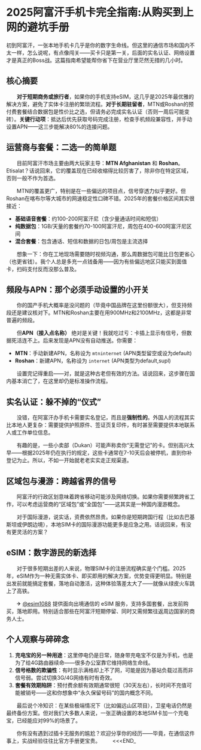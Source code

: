 # 2025阿富汗手机卡完全指南:从购买到上网的避坑手册

初到阿富汗，一张本地手机卡几乎是你的数字生命线。但这里的通信市场和国内不太一样，怎么说呢，有点像闯关——买卡只是第一关，后面的实名认证、网络设置才是真正的Boss战。这篇指南希望能帮你省下在营业厅里茫然无措的几小时。

## 核心摘要

　　**对于短期商务或旅行者**，如果你的手机支持eSIM，这几乎是2025年最优雅的解决方案，避免了实体卡注册的繁琐流程。**对于长期驻留者**，MTN或Roshan的预付费套餐结合数据包是性价比之选，但请务必完成实名认证（否则一周后可能变砖）。**关键行动项**：抵达后优先获取号码完成注册，检查手机频段兼容性，并手动设置APN——这三步能解决80%的连接问题。

## 运营商与套餐：二选一的简单题

　　目前阿富汗市场主要由两大玩家主导：**MTN Afghanistan** 和 **Roshan**。Etisalat？话说回来，它的覆盖现在已经收缩得比较厉害了，除非你在特定区域，否则一般不作为首选。

　　MTN的覆盖更广，特别是在一些偏远的项目点，信号穿透力似乎更好。但Roshan在喀布尔等大城市的网速稳定性口碑不错。2025年的套餐价格区间其实很接近：

-   **基础语音套餐**：约100-200阿富汗尼（含少量通话时间和短信）
-   **纯数据包**：1GB/天量的套餐约70-100阿富汗尼，周包在400-600阿富汗尼区间
-   **混合套餐**：包含通话、短信和数据的日包/周包是主流选择

　　想象一下：你在工地现场需要随时视频沟通，那么周数据包可能比日包更省心（也更省钱）。我个人总是多充一点钱备用——因为有些偏远地区只能买到面值卡，扫码支付反而没那么普及。

## 频段与APN：那个必须手动设置的小开关

　　你的国产手机大概率是没问题的（毕竟中国品牌在这里份额很大），但支持频段还是建议核对下。MTN和Roshan主要在用900MHz和2100MHz，这都是非常普遍的频段。

　　但**APN（接入点名称）** 绝对是关键！我就吃过亏：卡插上显示有信号，但数据死活连不上。后来发现是APN没有自动推送。你需要：

-   **MTN**：手动新建APN，名称设为 `mtninternet` (APN类型留空或设为default)
-   **Roshan**：新建APN，名称设为 `internet` (APN类型为default,supl)

　　设置完记得重启——对，就是这种古老但有效的方法。话说回来，这步骤在国内基本消亡了，在这里却仍是标准操作流程。

## 实名认证：躲不掉的“仪式”

　　没错，在阿富汗办手机卡需要实名登记，而且是**强制性的**。外国人的流程其实比本地人更复杂：需要提供护照原件、签证页复印件，有时甚至需要提供本地联系人或工作单位信息。

　　有趣的是，一些小卖部（Dukan）可能声称卖你“无需登记”的卡。但别高兴太早——根据2025年仍在执行的规定，这些卡通常在7-10天后会被停机，直到你补登记为止。所以，不如一开始就老老实实走正规渠道。

## 区域包与漫游：跨越省界的信号

　　阿富汗的行政区划意味着跨省移动可能涉及网络切换。如果你需要频繁跨省工作，可以考虑运营商的“区域包”或“全国包”——这其实是一种国内漫游概念。

　　对于国际漫游，说实话，资费依然昂贵。如果你是短期跨国行程（比如去巴基斯坦或伊朗边境），本地SIM卡的国际漫游功能更多是应急之用。话说回来，有没有更灵活的方案？

## eSIM：数字游民的新选择

　　对于很多短期出差的人来说，物理SIM卡的注册流程确实是个门槛。2025年，eSIM作为一种无需实体卡、即买即用的解决方案，优势变得更明显。特别是出发前就能搞定套餐，落地自动激活，这种体验落差太大了——就像从绿皮火车跳上了高铁。

　　✈ [@esim1088](https://t.me/s/esim1088) 提供面向出境通信的 eSIM 服务，支持多国套餐，出发前购买，落地即用。特别适合那些在阿富汗短期停留、同时又需频繁往返周边国家的商务人士。

## 个人观察与碎碎念

1.  **充电宝的另一种用途**：这里停电仍是日常，随身带充电宝不仅是为手机，也是为了给4G路由器续命——很多办公室靠它维持网络生命线。
2.  **信号格数的欺骗性**：有时显示满格却上不了网，可能是因为基站负载过高而非信号弱。尝试切换3G/4G网络有时有奇效。
3.  **套餐有效期陷阱**：预付费余额有效期通常很短（30天左右），长时间不充值可能被销号——这和你想象中“永久保留号码”的国内概念不同。

　　最后说个冷知识：在某些极端情况下（比如偏远山区项目），卫星电话仍然是最终备份方案。但对我们大多数人来说，一张正确设置的本地SIM卡加一个充电宝，已经能应对99%的场景了。

　　你有没有遇到过插卡无服务的尴尬？欢迎分享你的经历——毕竟，在通信这件事上，实战经验往往比官方手册更宝贵。
　　<<<END_